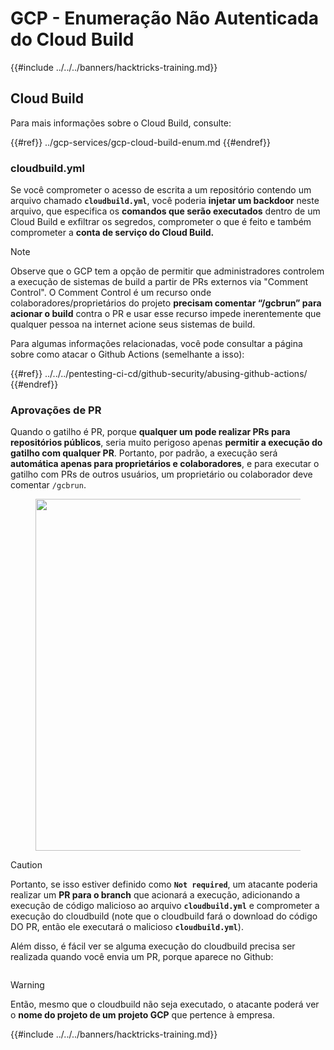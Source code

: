 # GCP - Enumeração Não Autenticada do Cloud Build

{{#include ../../../banners/hacktricks-training.md}}

## Cloud Build

Para mais informações sobre o Cloud Build, consulte:

{{#ref}}
../gcp-services/gcp-cloud-build-enum.md
{{#endref}}

### cloudbuild.yml

Se você comprometer o acesso de escrita a um repositório contendo um arquivo chamado **`cloudbuild.yml`**, você poderia **injetar um backdoor** neste arquivo, que especifica os **comandos que serão executados** dentro de um Cloud Build e exfiltrar os segredos, comprometer o que é feito e também comprometer a **conta de serviço do Cloud Build.**

> [!NOTE]
> Observe que o GCP tem a opção de permitir que administradores controlem a execução de sistemas de build a partir de PRs externos via "Comment Control". O Comment Control é um recurso onde colaboradores/proprietários do projeto **precisam comentar “/gcbrun” para acionar o build** contra o PR e usar esse recurso impede inerentemente que qualquer pessoa na internet acione seus sistemas de build.

Para algumas informações relacionadas, você pode consultar a página sobre como atacar o Github Actions (semelhante a isso):

{{#ref}}
../../../pentesting-ci-cd/github-security/abusing-github-actions/
{{#endref}}

### Aprovações de PR

Quando o gatilho é PR, porque **qualquer um pode realizar PRs para repositórios públicos**, seria muito perigoso apenas **permitir a execução do gatilho com qualquer PR**. Portanto, por padrão, a execução será **automática apenas para proprietários e colaboradores**, e para executar o gatilho com PRs de outros usuários, um proprietário ou colaborador deve comentar `/gcbrun`.

<figure><img src="../../../images/image (339).png" alt="" width="563"><figcaption></figcaption></figure>

> [!CAUTION]
> Portanto, se isso estiver definido como **`Not required`**, um atacante poderia realizar um **PR para o branch** que acionará a execução, adicionando a execução de código malicioso ao arquivo **`cloudbuild.yml`** e comprometer a execução do cloudbuild (note que o cloudbuild fará o download do código DO PR, então ele executará o malicioso **`cloudbuild.yml`**).

Além disso, é fácil ver se alguma execução do cloudbuild precisa ser realizada quando você envia um PR, porque aparece no Github:

<figure><img src="../../../images/image (340).png" alt=""><figcaption></figcaption></figure>

> [!WARNING]
> Então, mesmo que o cloudbuild não seja executado, o atacante poderá ver o **nome do projeto de um projeto GCP** que pertence à empresa.

{{#include ../../../banners/hacktricks-training.md}}

